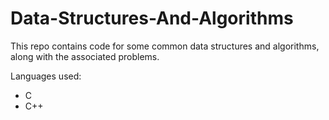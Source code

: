 # Data-Structures-And-Algorithms

This repo contains code for some common data structures and algorithms, along with the associated problems.

Languages used:
  * C
  * C++
